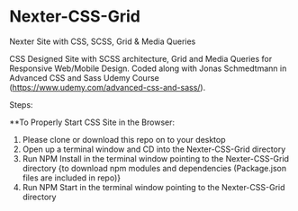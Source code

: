 # Nexter-CSS-Grid
Nexter Site with CSS, SCSS, Grid &amp; Media Queries

CSS Designed Site with SCSS architecture, Grid and Media Queries for Responsive Web/Mobile Design. Coded along with Jonas Schmedtmann in Advanced CSS and Sass Udemy Course (https://www.udemy.com/advanced-css-and-sass/).

Steps:

**To Properly Start CSS Site in the Browser:

1. Please clone or download this repo on to your desktop
2. Open up a terminal window and CD into the Nexter-CSS-Grid directory
3. Run NPM Install in the terminal window pointing to the Nexter-CSS-Grid directory {to download npm modules and 
   dependencies (Package.json files are included in repo)}
4. Run NPM Start in the terminal window pointing to the Nexter-CSS-Grid directory
